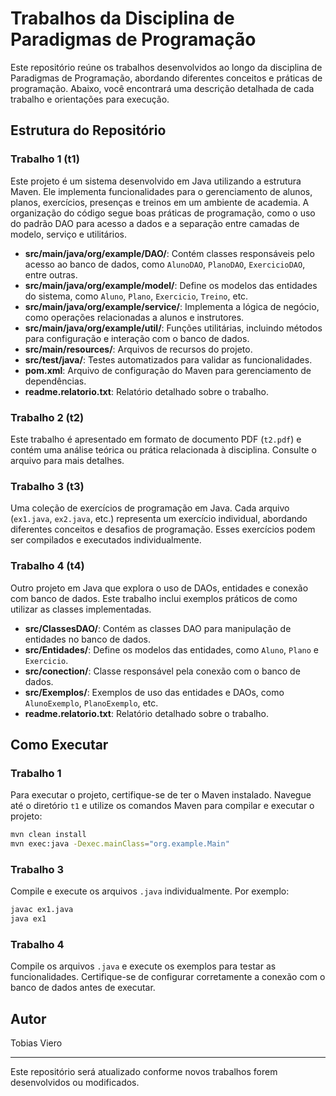 # Trabalhos da Disciplina de Paradigmas de Programação

Este repositório reúne os trabalhos desenvolvidos ao longo da disciplina de Paradigmas de Programação, abordando diferentes conceitos e práticas de programação. Abaixo, você encontrará uma descrição detalhada de cada trabalho e orientações para execução.

## Estrutura do Repositório

### Trabalho 1 (t1)

Este projeto é um sistema desenvolvido em Java utilizando a estrutura Maven. Ele implementa funcionalidades para o gerenciamento de alunos, planos, exercícios, presenças e treinos em um ambiente de academia. A organização do código segue boas práticas de programação, como o uso do padrão DAO para acesso a dados e a separação entre camadas de modelo, serviço e utilitários.

- **src/main/java/org/example/DAO/**: Contém classes responsáveis pelo acesso ao banco de dados, como `AlunoDAO`, `PlanoDAO`, `ExercicioDAO`, entre outras.
- **src/main/java/org/example/model/**: Define os modelos das entidades do sistema, como `Aluno`, `Plano`, `Exercicio`, `Treino`, etc.
- **src/main/java/org/example/service/**: Implementa a lógica de negócio, como operações relacionadas a alunos e instrutores.
- **src/main/java/org/example/util/**: Funções utilitárias, incluindo métodos para configuração e interação com o banco de dados.
- **src/main/resources/**: Arquivos de recursos do projeto.
- **src/test/java/**: Testes automatizados para validar as funcionalidades.
- **pom.xml**: Arquivo de configuração do Maven para gerenciamento de dependências.
- **readme.relatorio.txt**: Relatório detalhado sobre o trabalho.

### Trabalho 2 (t2)

Este trabalho é apresentado em formato de documento PDF (`t2.pdf`) e contém uma análise teórica ou prática relacionada à disciplina. Consulte o arquivo para mais detalhes.

### Trabalho 3 (t3)

Uma coleção de exercícios de programação em Java. Cada arquivo (`ex1.java`, `ex2.java`, etc.) representa um exercício individual, abordando diferentes conceitos e desafios de programação. Esses exercícios podem ser compilados e executados individualmente.

### Trabalho 4 (t4)

Outro projeto em Java que explora o uso de DAOs, entidades e conexão com banco de dados. Este trabalho inclui exemplos práticos de como utilizar as classes implementadas.

- **src/ClassesDAO/**: Contém as classes DAO para manipulação de entidades no banco de dados.
- **src/Entidades/**: Define os modelos das entidades, como `Aluno`, `Plano` e `Exercicio`.
- **src/conection/**: Classe responsável pela conexão com o banco de dados.
- **src/Exemplos/**: Exemplos de uso das entidades e DAOs, como `AlunoExemplo`, `PlanoExemplo`, etc.
- **readme.relatorio.txt**: Relatório detalhado sobre o trabalho.

## Como Executar

### Trabalho 1

Para executar o projeto, certifique-se de ter o Maven instalado. Navegue até o diretório `t1` e utilize os comandos Maven para compilar e executar o projeto:

```bash
mvn clean install
mvn exec:java -Dexec.mainClass="org.example.Main"
```

### Trabalho 3

Compile e execute os arquivos `.java` individualmente. Por exemplo:

```bash
javac ex1.java
java ex1
```

### Trabalho 4

Compile os arquivos `.java` e execute os exemplos para testar as funcionalidades. Certifique-se de configurar corretamente a conexão com o banco de dados antes de executar.

## Autor

Tobias Viero

---

Este repositório será atualizado conforme novos trabalhos forem desenvolvidos ou modificados.
